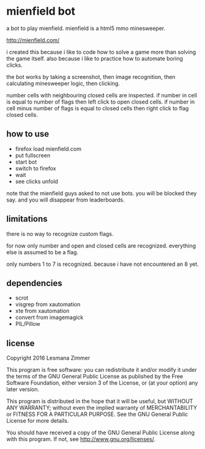 mienfield bot
=============

a bot to play mienfield. mienfield is a html5 mmo minesweeper.

http://mienfield.com/

i created this because i like to code how to solve a game
more than solving the game itself.
also because i like to practice how to automate boring clicks.

the bot works by taking a screenshot, then image recognition,
then calculating minesweeper logic, then clicking.

number cells with neighbouring closed cells are inspected.
if number in cell is equal to number of flags
then left click to open closed cells.
if number in cell minus number of flags is equal to closed cells
then right click to flag closed cells.

how to use
----------

* firefox load mienfield.com
* put fullscreen
* start bot
* switch to firefox
* wait
* see clicks unfold

note that the mienfield guys asked to not use bots.
you will be blocked they say. and you will disappear from leaderboards.

limitations
------------

there is no way to recognize custom flags.

for now only number and open and closed cells are recognized.
everything else is assumed to be a flag.

only numbers 1 to 7 is recognized.
because i have not encountered an 8 yet.

dependencies
------------

* scrot
* visgrep from xautomation
* xte from xautomation
* convert from imagemagick
* PIL/Pillow

license
-------

Copyright 2016  Lesmana Zimmer

This program is free software: you can redistribute it and/or modify
it under the terms of the GNU General Public License as published by
the Free Software Foundation, either version 3 of the License, or
(at your option) any later version.

This program is distributed in the hope that it will be useful,
but WITHOUT ANY WARRANTY; without even the implied warranty of
MERCHANTABILITY or FITNESS FOR A PARTICULAR PURPOSE.  See the
GNU General Public License for more details.

You should have received a copy of the GNU General Public License
along with this program.  If not, see <http://www.gnu.org/licenses/>.
